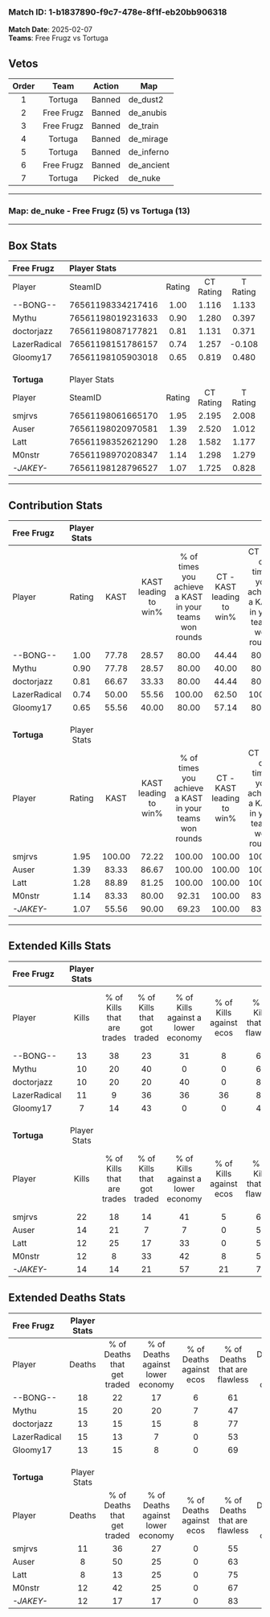 ### Match ID: 1-b1837890-f9c7-478e-8f1f-eb20bb906318  
**Match Date**: 2025-02-07  
**Teams**: Free Frugz vs Tortuga  

## Vetos  

| Order | Team | Action | Map |
| :---: | :--: | :----: | --- |
| 1 | Tortuga | Banned | de_dust2 |
| 2 | Free Frugz | Banned | de_anubis |
| 3 | Free Frugz | Banned | de_train |
| 4 | Tortuga | Banned | de_mirage |
| 5 | Tortuga | Banned | de_inferno |
| 6 | Free Frugz | Banned | de_ancient |
| 7 | Tortuga | Picked | de_nuke |

---  

### **Map**: de_nuke - Free Frugz (5) vs Tortuga (13)  
---  

## Box Stats  

| **Free Frugz** | Player Stats      |        |           |          |        |       |       |         |        |      |     |
| :- | :- | :-: | :-: | :-: | :-: | :-: | :-: | :-: | :-: | :-: | :-: |
| Player         | SteamID           | Rating | CT Rating | T Rating |  KAST  |  ADR  | Kills | Assists | Deaths | K/D  | HS% |
| --BONG--       | 76561198334217416 |  1.00  |   1.116   |  1.133   | 77.78  | 77.7  |  13   |    6    |   18   | 0.72 | 53  |
| Mythu          | 76561198019231633 |  0.90  |   1.280   |  0.397   | 77.78  | 61.4  |  10   |    6    |   15   | 0.67 | 50  |
| doctorjazz     | 76561198087177821 |  0.81  |   1.131   |  0.371   | 66.67  | 50.6  |  10   |    1    |   13   | 0.77 | 50  |
| LazerRadical   | 76561198151786157 |  0.74  |   1.257   |  -0.108  | 50.00  | 67.1  |  11   |    3    |   15   | 0.73 | 81  |
| Gloomy17       | 76561198105903018 |  0.65  |   0.819   |  0.480   | 55.56  | 59.3  |   7   |    7    |   13   | 0.54 | 57  |
|                |                   |        |           |          |        |       |       |         |        |      |     |
|                |                   |        |           |          |        |       |       |         |        |      |     |
|                |                   |        |           |          |        |       |       |         |        |      |     |
| **Tortuga**    | Player Stats      |        |           |          |        |       |       |         |        |      |     |
| Player         | SteamID           | Rating | CT Rating | T Rating |  KAST  |  ADR  | Kills | Assists | Deaths | K/D  | HS% |
| smjrvs         | 76561198061665170 |  1.95  |   2.195   |  2.008   | 100.00 | 127.3 |  22   |    4    |   11   | 2.00 | 68  |
| Auser          | 76561198020970581 |  1.39  |   2.520   |  1.012   | 83.33  | 79.9  |  14   |    5    |   8    | 1.75 | 71  |
| Latt           | 76561198352621290 |  1.28  |   1.582   |  1.177   | 88.89  | 65.4  |  12   |    3    |   8    | 1.50 | 75  |
| M0nstr         | 76561198970208347 |  1.14  |   1.298   |  1.279   | 83.33  | 71.8  |  12   |    3    |   12   | 1.00 | 58  |
| _-JAKEY-_      | 76561198128796527 |  1.07  |   1.725   |  0.828   | 55.56  | 79.2  |  14   |    5    |   12   | 1.17 | 21  |
---  

## Contribution Stats  

| **Free Frugz** | Player Stats |        |                      |                                                        |                           |                                                             |                          |                                                            |
| :- | :-: | :-: | :-: | :-: | :-: | :-: | :-: | :-: |
| Player         |    Rating    |  KAST  | KAST leading to win% | % of times you achieve a KAST in your teams won rounds | CT - KAST leading to win% | CT - % of times you achieve a KAST in your teams won rounds | T - KAST leading to win% | T - % of times you achieve a KAST in your teams won rounds |
| --BONG--       |     1.00     | 77.78  |        28.57         |                         80.00                          |           44.44           |                            80.00                            |           0.00           |                            0.00                            |
| Mythu          |     0.90     | 77.78  |        28.57         |                         80.00                          |           40.00           |                            80.00                            |           0.00           |                            0.00                            |
| doctorjazz     |     0.81     | 66.67  |        33.33         |                         80.00                          |           44.44           |                            80.00                            |           0.00           |                            0.00                            |
| LazerRadical   |     0.74     | 50.00  |        55.56         |                         100.00                         |           62.50           |                           100.00                            |           0.00           |                            0.00                            |
| Gloomy17       |     0.65     | 55.56  |        40.00         |                         80.00                          |           57.14           |                            80.00                            |           0.00           |                            0.00                            |
|                |              |        |                      |                                                        |                           |                                                             |                          |                                                            |
|                |              |        |                      |                                                        |                           |                                                             |                          |                                                            |
|                |              |        |                      |                                                        |                           |                                                             |                          |                                                            |
| **Tortuga**    | Player Stats |        |                      |                                                        |                           |                                                             |                          |                                                            |
| Player         |    Rating    |  KAST  | KAST leading to win% | % of times you achieve a KAST in your teams won rounds | CT - KAST leading to win% | CT - % of times you achieve a KAST in your teams won rounds | T - KAST leading to win% | T - % of times you achieve a KAST in your teams won rounds |
| smjrvs         |     1.95     | 100.00 |        72.22         |                         100.00                         |          100.00           |                           100.00                            |          58.33           |                           100.00                           |
| Auser          |     1.39     | 83.33  |        86.67         |                         100.00                         |          100.00           |                           100.00                            |          77.78           |                           100.00                           |
| Latt           |     1.28     | 88.89  |        81.25         |                         100.00                         |          100.00           |                           100.00                            |          70.00           |                           100.00                           |
| M0nstr         |     1.14     | 83.33  |        80.00         |                         92.31                          |          100.00           |                            83.33                            |          70.00           |                           100.00                           |
| _-JAKEY-_      |     1.07     | 55.56  |        90.00         |                         69.23                          |          100.00           |                            83.33                            |          80.00           |                           57.14                            |
---  

## Extended Kills Stats  

| **Free Frugz** | Player Stats |                            |                            |                                    |                         |                              |                                 |                                       |                    |           |
| :- | :-: | :-: | :-: | :-: | :-: | :-: | :-: | :-: | :-: | :-: |
| Player         |    Kills     | % of Kills that are trades | % of Kills that got traded | % of Kills against a lower economy | % of Kills against ecos | % of Kills that are flawless | % of Kills that are close duels | % of Kills that are assisted by flash | Pistol Round Kills | AWP Kills |
| --BONG--       |      13      |             38             |             23             |                 31                 |            8            |              69              |                0                |                   0                   |         0          |     1     |
| Mythu          |      10      |             20             |             40             |                 0                  |            0            |              60              |                0                |                   0                   |         0          |     3     |
| doctorjazz     |      10      |             20             |             20             |                 40                 |            0            |              80              |               10                |                   0                   |         3          |     1     |
| LazerRadical   |      11      |             9              |             36             |                 36                 |           36            |              82              |                9                |                   0                   |         0          |     2     |
| Gloomy17       |      7       |             14             |             43             |                 0                  |            0            |              43              |               14                |                   0                   |         0          |     0     |
|                |              |                            |                            |                                    |                         |                              |                                 |                                       |                    |           |
|                |              |                            |                            |                                    |                         |                              |                                 |                                       |                    |           |
|                |              |                            |                            |                                    |                         |                              |                                 |                                       |                    |           |
| **Tortuga**    | Player Stats |                            |                            |                                    |                         |                              |                                 |                                       |                    |           |
| Player         |    Kills     | % of Kills that are trades | % of Kills that got traded | % of Kills against a lower economy | % of Kills against ecos | % of Kills that are flawless | % of Kills that are close duels | % of Kills that are assisted by flash | Pistol Round Kills | AWP Kills |
| smjrvs         |      22      |             18             |             14             |                 41                 |            5            |              64              |                9                |                   0                   |         0          |     4     |
| Auser          |      14      |             21             |             7              |                 7                  |            0            |              57              |                7                |                   0                   |         0          |     4     |
| Latt           |      12      |             25             |             17             |                 33                 |            0            |              58              |                8                |                   0                   |         0          |     0     |
| M0nstr         |      12      |             8              |             33             |                 42                 |            8            |              50              |                8                |                   8                   |         0          |     0     |
| _-JAKEY-_      |      14      |             14             |             21             |                 57                 |           21            |              71              |                0                |                   0                   |         4          |     0     |
## Extended Deaths Stats  

| **Free Frugz** | Player Stats |                             |                                   |                          |                               |                            |                           |               |
| :- | :-: | :-: | :-: | :-: | :-: | :-: | :-: | :-: |
| Player         |    Deaths    | % of Deaths that get traded | % of Deaths against lower economy | % of Deaths against ecos | % of Deaths that are flawless | % of Deaths that are close | % of Deaths while blinded | Deaths to AWP |
| --BONG--       |      18      |             22              |                17                 |            6             |              61               |             11             |             0             |       0       |
| Mythu          |      15      |             20              |                20                 |            7             |              47               |             0              |             7             |       2       |
| doctorjazz     |      13      |             15              |                15                 |            8             |              77               |             8              |             0             |       1       |
| LazerRadical   |      15      |             13              |                 7                 |            0             |              53               |             7              |             0             |       1       |
| Gloomy17       |      13      |             15              |                 8                 |            0             |              69               |             8              |             0             |       0       |
|                |              |                             |                                   |                          |                               |                            |                           |               |
|                |              |                             |                                   |                          |                               |                            |                           |               |
|                |              |                             |                                   |                          |                               |                            |                           |               |
| **Tortuga**    | Player Stats |                             |                                   |                          |                               |                            |                           |               |
| Player         |    Deaths    | % of Deaths that get traded | % of Deaths against lower economy | % of Deaths against ecos | % of Deaths that are flawless | % of Deaths that are close | % of Deaths while blinded | Deaths to AWP |
| smjrvs         |      11      |             36              |                27                 |            0             |              55               |             9              |             0             |       1       |
| Auser          |      8       |             50              |                25                 |            0             |              63               |             13             |             0             |       0       |
| Latt           |      8       |             13              |                25                 |            0             |              75               |             0              |             0             |       0       |
| M0nstr         |      12      |             42              |                25                 |            0             |              67               |             8              |             0             |       1       |
| _-JAKEY-_      |      12      |             17              |                17                 |            0             |              83               |             0              |             0             |       1       |
